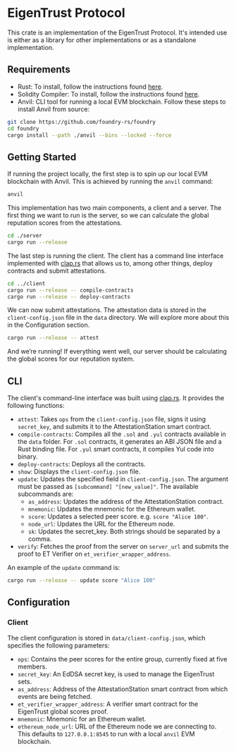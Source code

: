 # EigenTrust Protocol

This crate is an implementation of the EigenTrust Protocol. It's intended use is either as a library for other implementations or as a standalone implementation.

## Requirements

- Rust: To install, follow the instructions found [here](https://www.rust-lang.org/tools/install).
- Solidity Compiler: To install, follow the instructions found [here](https://docs.soliditylang.org/en/v0.8.9/installing-solidity.html).
- Anvil: CLI tool for running a local EVM blockchain. Follow these steps to install Anvil from source:

```bash
git clone https://github.com/foundry-rs/foundry
cd foundry
cargo install --path ./anvil --bins --locked --force
```

## Getting Started

If running the project locally, the first step is to spin up our local EVM blockchain with Anvil. This is achieved by running the `anvil` command:

```bash
anvil
```

This implementation has two main components, a client and a server. The first thing we want to run is the server, so we can calculate the global reputation scores from the attestations.

```bash
cd ./server
cargo run --release
```

The last step is running the client. The client has a command line interface implemented with [clap.rs](http://clap.rs/) that allows us to, among other things, deploy contracts and submit attestations.

```bash
cd ../client
cargo run --release -- compile-contracts
cargo run --release -- deploy-contracts
```

We can now submit attestations. The attestation data is stored in the `client-config.json` file in the `data` directory. We will explore more about this in the Configuration section.

```bash
cargo run --release -- attest
```

And we’re running! If everything went well, our server should be calculating the global scores for our reputation system.

## CLI

The client's command-line interface was built using [clap.rs](http://clap.rs/). It provides the following functions:

- `attest`: Takes `ops` from the `client-config.json` file, signs it using `secret_key`, and submits it to the AttestationStation smart contract.
- `compile-contracts`: Compiles all the `.sol` and `.yul` contracts available in the `data` folder. For `.sol` contracts, it generates an ABI JSON file and a Rust binding file. For `.yul` smart contracts, it compiles Yul code into binary.
- `deploy-contracts`: Deploys all the contracts.
- `show`: Displays the `client-config.json` file.
- `update`: Updates the specified field in `client-config.json`. The argument must be passed as `[subcommand] "[new_value]"`. The available subcommands are:
    - `as_address`: Updates the address of the AttestationStation contract.
    - `mnemonic`: Updates the mnemonic for the Ethereum wallet.
    - `score`: Updates a selected peer score. e.g. `score "Alice 100"`.
    - `node_url`: Updates the URL for the Ethereum node.
    - `sk`: Updates the secret_key. Both strings should be separated by a comma.
- `verify`: Fetches the proof from the server on `server_url` and submits the proof to ET Verifier on `et_verifier_wrapper_address`.

An example of the `update` command is:

```bash
cargo run --release -- update score "Alice 100"
```

## Configuration

### Client

The client configuration is stored in `data/client-config.json`, which specifies the following parameters:

- `ops`: Contains the peer scores for the entire group, currently fixed at five members.
- `secret_key`: An EdDSA secret key, is used to manage the EigenTrust sets.
- `as_address`: Address of the AttestationStation smart contract from which events are being fetched.
- `et_verifier_wrapper_address`: A verifier smart contract for the EigenTrust global scores proof.
- `mnemonic`: Mnemonic for an Ethereum wallet.
- `ethereum_node_url`: URL of the Ethereum node we are connecting to. This defaults to `127.0.0.1:8545` to run with a local `anvil` EVM blockchain.
